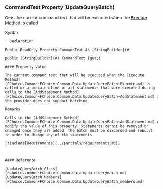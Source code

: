 ﻿### CommandText Property (UpdateQueryBatch)

Gets the current command text that will be executed when the [Execute Method](FChoice.Common~FChoice.Common.Data.UpdateQueryBatch~Execute.md) is called

Syntax

```vbnet
' Declaration

Public ReadOnly Property CommandText As [StringBuilder](#)

public [StringBuilder](#) CommandText {get;}

#### Property Value

The current command text that will be executed when the [Execute Method](FChoice.Common~FChoice.Common.Data.UpdateQueryBatch~Execute.md) is called or a concatenation of all statements that were executed during calls to the [AddStatement Method](FChoice.Common~FChoice.Common.Data.UpdateQueryBatch~AddStatement.md) if the provider does not support batching

Remarks

Calls to the [AddStatement Method](FChoice.Common~FChoice.Common.Data.UpdateQueryBatch~AddStatement.md) will modify the value of this property. Statements cannot be removed or changed once they are added. The batch must be discarded and rebuilt in order to change any of the statements.

[!include[Requirements](../partials/requirements.md)]



#### Reference

[UpdateQueryBatch Class](FChoice.Common~FChoice.Common.Data.UpdateQueryBatch.md)  
[UpdateQueryBatch Members](FChoice.Common~FChoice.Common.Data.UpdateQueryBatch_members.md)